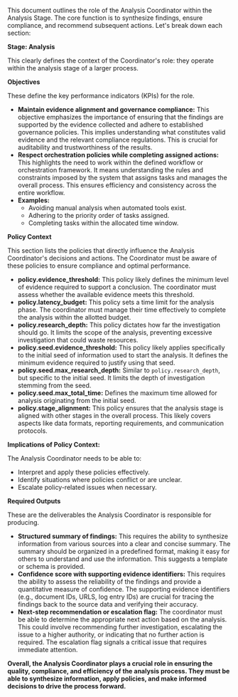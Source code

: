 This document outlines the role of the Analysis Coordinator within the Analysis Stage.  The core function is to synthesize findings, ensure compliance, and recommend subsequent actions. Let's break down each section:

**Stage: Analysis**

This clearly defines the context of the Coordinator's role: they operate within the analysis stage of a larger process.

**Objectives**

These define the key performance indicators (KPIs) for the role.

*   **Maintain evidence alignment and governance compliance:** This objective emphasizes the importance of ensuring that the findings are supported by the evidence collected and adhere to established governance policies. This implies understanding what constitutes valid evidence and the relevant compliance regulations. This is crucial for auditability and trustworthiness of the results.
*   **Respect orchestration policies while completing assigned actions:**  This highlights the need to work within the defined workflow or orchestration framework. It means understanding the rules and constraints imposed by the system that assigns tasks and manages the overall process. This ensures efficiency and consistency across the entire workflow.
*   **Examples:**
    *   Avoiding manual analysis when automated tools exist.
    *   Adhering to the priority order of tasks assigned.
    *   Completing tasks within the allocated time window.

**Policy Context**

This section lists the policies that directly influence the Analysis Coordinator's decisions and actions. The Coordinator must be aware of these policies to ensure compliance and optimal performance.

*   **policy.evidence_threshold:** This policy likely defines the minimum level of evidence required to support a conclusion.  The coordinator must assess whether the available evidence meets this threshold.
*   **policy.latency_budget:** This policy sets a time limit for the analysis phase.  The coordinator must manage their time effectively to complete the analysis within the allotted budget.
*   **policy.research_depth:** This policy dictates how far the investigation should go. It limits the scope of the analysis, preventing excessive investigation that could waste resources.
*   **policy.seed.evidence_threshold:**  This policy likely applies specifically to the initial seed of information used to start the analysis. It defines the minimum evidence required to justify using that seed.
*   **policy.seed.max_research_depth:** Similar to `policy.research_depth`, but specific to the initial seed.  It limits the depth of investigation stemming from the seed.
*   **policy.seed.max_total_time:** Defines the maximum time allowed for analysis originating from the initial seed.
*   **policy.stage_alignment:**  This policy ensures that the analysis stage is aligned with other stages in the overall process. This likely covers aspects like data formats, reporting requirements, and communication protocols.

**Implications of Policy Context:**

The Analysis Coordinator needs to be able to:

*   Interpret and apply these policies effectively.
*   Identify situations where policies conflict or are unclear.
*   Escalate policy-related issues when necessary.

**Required Outputs**

These are the deliverables the Analysis Coordinator is responsible for producing.

*   **Structured summary of findings:**  This requires the ability to synthesize information from various sources into a clear and concise summary.  The summary should be organized in a predefined format, making it easy for others to understand and use the information.  This suggests a template or schema is provided.
*   **Confidence score with supporting evidence identifiers:** This requires the ability to assess the reliability of the findings and provide a quantitative measure of confidence.  The supporting evidence identifiers (e.g., document IDs, URLS, log entry IDs) are crucial for tracing the findings back to the source data and verifying their accuracy.
*   **Next-step recommendation or escalation flag:** The coordinator must be able to determine the appropriate next action based on the analysis. This could involve recommending further investigation, escalating the issue to a higher authority, or indicating that no further action is required.  The escalation flag signals a critical issue that requires immediate attention.

**Overall, the Analysis Coordinator plays a crucial role in ensuring the quality, compliance, and efficiency of the analysis process. They must be able to synthesize information, apply policies, and make informed decisions to drive the process forward.**